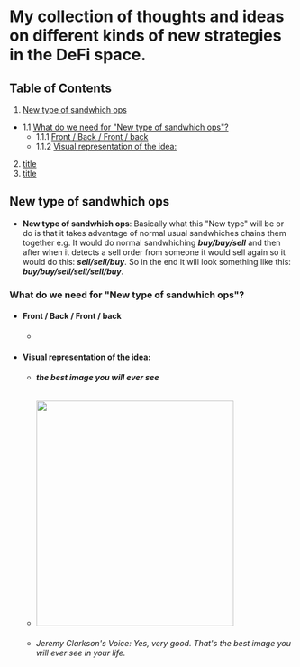 # My collection of thoughts and ideas on different kinds of new strategies in the DeFi space.

## Table of Contents

1. [New type of sandwhich ops](#new-type-of-sandwhich-ops)
  - 1.1 [What do we need for "New type of sandwhich ops"?](#what-do-we-need-for-new-type-of-sandwhich-ops)
    - 1.1.1 [Front / Back / Front / back](#front--back--front--back)
    - 1.1.2 [Visual representation of the idea:](#visual-representation-of-the-idea)
2. [title](#title)
3. [title](#title)

## New type of sandwhich ops

- **New type of sandwhich ops**: Basically what this "New type" will be or do is that it takes advantage of normal usual sandwhiches chains them together e.g. It would do normal sandwhiching ***buy/buy/sell*** and then after when it detects a sell order from someone it would sell again so it would do this: ***sell/sell/buy***. So in the end it will look something like this: ***buy/buy/sell/sell/sell/buy***. 

### What do we need for "New type of sandwhich ops"?

- #### **Front / Back / Front / back**
  - 
- #### **Visual representation of the idea:**
  - ###### ***the best image you will ever see***
  - <img src="/home/sander/Rust/mev/markdown_images/chain-sandwhich.png"  width="350" height="400">
  - ###### *Jeremy Clarkson's Voice:* Yes, very good. That's the best image you will ever see in your life.
